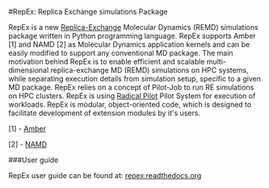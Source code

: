 #RepEx: Replica Exchange simulations Package

RepEx is a new [Replica-Exchange](https://en.wikipedia.org/wiki/Parallel_tempering) Molecular Dynamics (REMD) simulations package 
written in Python programming language. RepEx supports Amber [1] and NAMD [2] as 
Molecular Dynamics application kernels and can be easily modified to support 
any conventional MD package. The main motivation behind RepEx is to enable 
efficient and scalable multi-dimensional replica-exchange MD (REMD) simulations on HPC systems, while separating 
execution details from simulation setup, specific to a given MD package. 
RepEx relies on a concept of Pilot-Job to run RE simulations on HPC 
clusters. RepEx is using [Radical Pilot](http://radicalpilot.readthedocs.org/en/latest/)
Pilot System for execution of  workloads. RepEx is modular, object-oriented code, 
which is designed to facilitate development of extension modules by it's users.

[1] - [Amber](http://ambermd.org/)

[2] - [NAMD](http://www.ks.uiuc.edu/Research/namd/)

###User guide

RepEx user guide can be found at: [repex.readthedocs.org](http://repex.readthedocs.org/en/latest/)

